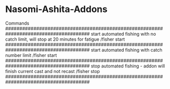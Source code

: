 # Nasomi-Ashita-Addons

Commands
######################################################################################
start automated fishing with no catch limit, will stop at 20 minutes for fatigue
/fisher start
######################################################################################
start automated fishing with catch number limit
/fisher start <num of catches before stopping>
######################################################################################
stop automated fishing - addon will finish current cast and not recast
/fisher stop
######################################################################################
